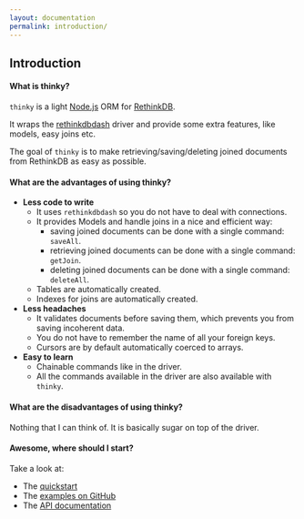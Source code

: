 ```yaml
---
layout: documentation
permalink: introduction/
---
```


## Introduction

#### What is thinky?

`thinky` is a light [Node.js](http://nodejs.org) ORM for [RethinkDB](http://rethinkdb.com).

It wraps the [rethinkdbdash](https://github.com/neumino/rethinkdbdash) driver and provide some extra features, like models, easy joins etc.

The goal of `thinky` is to make retrieving/saving/deleting joined documents from RethinkDB as
easy as possible.


#### What are the advantages of using thinky?

- __Less code to write__
    - It uses `rethinkdbdash` so you do not have to deal with connections.
    - It provides Models and handle joins in a nice and efficient way:
        - saving joined documents can be done with a single command: `saveAll`.
        - retrieving joined documents can be done with a single command: `getJoin`.
        - deleting  joined documents can be done with a single command: `deleteAll`.
    - Tables are automatically created.
    - Indexes for joins are automatically created.
- __Less headaches__
    - It validates documents before saving them, which prevents you from saving incoherent data.
    - You do not have to remember the name of all your foreign keys.
    - Cursors are by default automatically coerced to arrays.
- __Easy to learn__
    - Chainable commands like in the driver.
    - All the commands available in the driver are also available with `thinky`.


#### What are the disadvantages of using thinky?

Nothing that I can think of. It is basically sugar on top of the driver.


#### Awesome, where should I start?


Take a look at:

- The [quickstart](/documentation/)
- The [examples on GitHub](https://github.com/neumino/thinky/tree/master/examples)
- The [API documentation](/documentation/api/thinky/)
